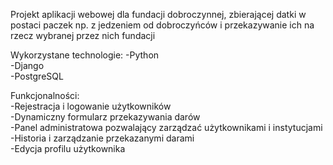 Projekt aplikacji webowej dla fundacji dobroczynnej, zbierającej datki w postaci paczek np. z jedzeniem od dobroczyńców i przekazywanie ich na rzecz wybranej przez nich fundacji  

Wykorzystane technologie:
-Python  
-Django  
-PostgreSQL  

Funkcjonalności:  
-Rejestracja i logowanie użytkowników  
-Dynamiczny formularz przekazywania darów  
-Panel administratowa pozwalający zarządzać użytkownikami i instytucjami  
-Historia i zarządzanie przekazanymi darami  
-Edycja profilu użytkownika  
